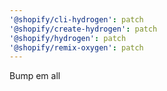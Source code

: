 ```yaml
---
'@shopify/cli-hydrogen': patch
'@shopify/create-hydrogen': patch
'@shopify/hydrogen': patch
'@shopify/remix-oxygen': patch
---
```


Bump em all
